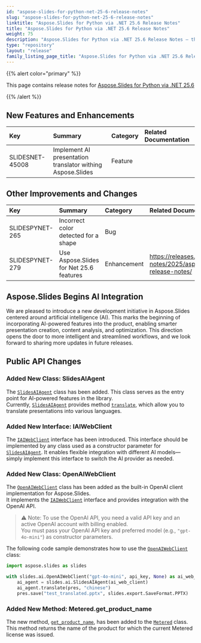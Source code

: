 ```yaml
---
id: "aspose-slides-for-python-net-25-6-release-notes"
slug: "aspose-slides-for-python-net-25-6-release-notes"
linktitle: "Aspose.Slides for Python via .NET 25.6 Release Notes"
title: "Aspose.Slides for Python via .NET 25.6 Release Notes"
weight: 75
description: "Aspose.Slides for Python via .NET 25.6 Release Notes – the latest updates and fixes."
type: "repository"
layout: "release"
family_listing_page_title: "Aspose.Slides for Python via .NET 25.6 Release Notes"
---
```


{{% alert color="primary" %}} 

This page contains release notes for [Aspose.Slides for Python via .NET 25.6](https://pypi.org/project/Aspose.Slides/25.6/)

{{% /alert %}} 

## New Features and Enhancements
|**Key**|**Summary**|**Category**|**Related Documentation**|
| :- | :- | :- | :- |
|SLIDESNET-45008|Implement AI presentation translator withing Aspose.Slides|Feature||

## Other Improvements and Changes
|**Key**|**Summary**|**Category**|**Related Documentation**|
| :- | :- | :- | :- |
|SLIDESPYNET-265|Incorrect color detected for a shape|Bug||
|SLIDESPYNET-279|Use Aspose.Slides for Net 25.6 features|Enhancement|<https://releases.aspose.com/slides/net/release-notes/2025/aspose-slides-for-net-25-6-release-notes/>|

## Aspose.Slides Begins AI Integration

We are pleased to introduce a new development initiative in Aspose.Slides centered around artificial intelligence (AI). This marks the beginning of incorporating AI-powered features into the product, enabling smarter presentation creation, content analysis, and optimization. This direction opens the door to more intelligent and streamlined workflows, and we look forward to sharing more updates in future releases.

## Public API Changes

### Added New Class: SlidesAIAgent

The [`SlidesAIAgent`](https://reference.aspose.com/slides/python-net/aspose.slides.ai/slidesaiagent/) class has been added. This class serves as the entry point for AI-powered features in the library.  
Currently, [`SlidesAIAgent`](https://reference.aspose.com/slides/python-net/aspose.slides.ai/slidesaiagent/) provides method [`translate`](https://reference.aspose.com/slides/python-net/aspose.slides.ai/slidesaiagent/translate/), which allow you to translate presentations into various languages.

### Added New Interface: IAIWebClient

The [`IAIWebClient`](https://reference.aspose.com/slides/python-net/aspose.slides.ai/iaiwebclient/) interface has been introduced. This interface should be implemented by any class used as a constructor parameter for [`SlidesAIAgent`](https://reference.aspose.com/slides/python-net/aspose.slides.ai/slidesaiagent/).
It enables flexible integration with different AI models—simply implement this interface to switch the AI provider as needed.

### Added New Class: OpenAIWebClient

The [`OpenAIWebClient`](https://reference.aspose.com/slides/python-net/aspose.slides.ai/openaiwebclient/) class has been added as the built-in OpenAI client implementation for Aspose.Slides.  
It implements the [`IAIWebClient`](https://reference.aspose.com/slides/python-net/aspose.slides.ai/iaiwebclient/) interface and provides integration with the OpenAI API.

> ⚠️ Note: To use the OpenAI API, you need a valid API key and an active OpenAI account with billing enabled.  
> You must pass your OpenAI API key and preferred model (e.g., `"gpt-4o-mini"`) as constructor parameters.


The following code sample demonstrates how to use the [`OpenAIWebClient`](https://reference.aspose.com/slides/python-net/aspose.slides.ai/openaiwebclient/) class:

```python
import aspose.slides as slides

with slides.ai.OpenAIWebClient("gpt-4o-mini", api_key, None) as ai_web_client, slides.Presentation("test.pptx") as pres:
	ai_agent = slides.ai.SlidesAIAgent(ai_web_client)
    ai_agent.translate(pres, "chinese")
    pres.save("test_translated.pptx", slides.export.SaveFormat.PPTX)
```

### Added New Method: Metered.get_product_name

The new method, [`get_product_name`](https://reference.aspose.com/slides/python-net/aspose.slides/metered/get_product_name/), has been added to the [`Metered`](https://reference.aspose.com/slides/python-net/aspose.slides/metered/) class.
This method returns the name of the product for which the current Metered license was issued.
